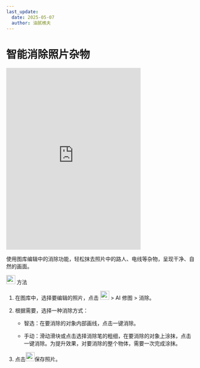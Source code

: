 ```yaml
---
last_update:
  date: 2025-05-07
  author: 油腻樵夫
---
```


# 智能消除照片杂物

<iframe src="https://tips-p01-drcn.dbankcdn.cn/MODEL/EMUI/C00B030/resource/card/202508300vZjQz/zh-cn/image/video/10044584_f004_Elimination.mp4#toolbar=0" scrolling="no" border="0" frameborder="no" framespacing="0" allowfullscreen="true" width="360" height="486"> </iframe>

使用图库编辑中的消除功能，轻松抹去照片中的路人、电线等杂物，呈现干净、自然的画面。

<img src="https://tips-p01-drcn.dbankcdn.cn/MODEL/EMUI/C00B030/resource/card/202503041becsx/zh-cn/image/common/buttons/fig_method.png" width="24" height="24"/> 方法

1.  在图库中，选择要编辑的照片，点击 <img src="https://tips-p01-drcn.dbankcdn.cn/MODEL/EMUI/C00B030/resource/card/202508300vZjQz/zh-cn/image/common/buttons/ic_edit.png" width="24" height="24"/> > AI 修图 > 消除。
2.  根据需要，选择一种消除方式：
    +   智选：在要消除的对象内部画线，点击一键消除。
        
    +   手动：滑动滑块或点击选择消除笔的粗细，在要消除的对象上涂抹，点击一键消除。为提升效果，对要消除的整个物体，需要一次完成涂抹。
        
3.  点击<img src="https://tips-p01-drcn.dbankcdn.cn/MODEL/EMUI/C00B030/resource/card/202508300vZjQz/zh-cn/image/common/buttons/ic_gallery_settings_save.png" width="24" height="24"/>保存照片。

